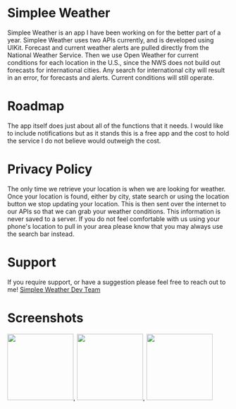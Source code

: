 # Simplee Weather

Simplee Weather is an app I have been working on for the better part of a year. Simplee Weather uses two APIs currently, and is developed using UIKit. Forecast
and current weather alerts are pulled directly from the National Weather Service. Then we use Open Weather for current conditions for each location in the U.S., since the NWS does not build out forecasts for international cities. Any search for international city will result in an error, for forecasts and alerts. Current conditions will still operate. 

# Roadmap 
The app itself does just about all of the functions that it needs. I would like to include notifications but as it stands this is a free app and the cost to hold the service I do not believe would outweigh the cost.

# Privacy Policy
The only time we retrieve your location is when we are looking for weather. Once your location is found, either by city, state search or using the location button we stop updating your location. This is then sent over the internet to our APIs so that we can grab your weather conditions. This information is never saved to a server. If you do not feel comfortable with us using your phone's location to pull in your area please know that you may always use the search bar instead. 

# Support
If you require support, or have a suggestion please feel free to reach out to me! <a href="mailto:scottcoburndev@gmail.com">Simplee Weather Dev Team</a>

# Screenshots
<img src="https://user-images.githubusercontent.com/57578739/120906972-5197f400-c623-11eb-9f19-a84aa5d8a025.png" width="150">, 
<img src="https://user-images.githubusercontent.com/57578739/120906983-62e10080-c623-11eb-84fa-3a485882bdfc.png" width="150">,
<img src="https://user-images.githubusercontent.com/57578739/120906987-68d6e180-c623-11eb-9650-261efe03e366.png" width="150">




